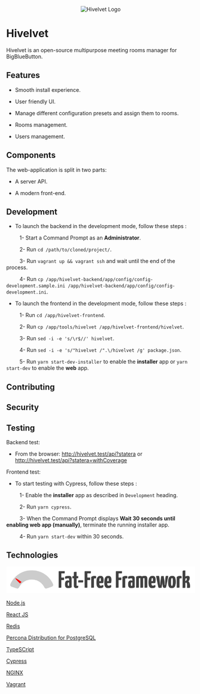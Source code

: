 <p align="center">
  <img src="https://github.com/riadvice/hivelvet/blob/develop/hivelvet-frontend/public/images/logo_02.png" alt="Hivelvet Logo">
</p>

# Hivelvet

Hivelvet is an open-source  multipurpose meeting rooms manager for BigBlueButton.

## Features

- Smooth install experience.

- User friendly UI.

- Manage different configuration presets and assign them to rooms.

- Rooms management.

- Users management.

## Components

The web-application is split in two parts:

- A server API.

- A modern front-end.

## Development

- To launch the backend in the development mode, follow these steps :

&nbsp;&nbsp;&nbsp;&nbsp;&nbsp;&nbsp;&nbsp;&nbsp; 1- Start a Command Prompt as an **Administrator**.

&nbsp;&nbsp;&nbsp;&nbsp;&nbsp;&nbsp;&nbsp;&nbsp; 2- Run `cd /path/to/cloned/project/`.

&nbsp;&nbsp;&nbsp;&nbsp;&nbsp;&nbsp;&nbsp;&nbsp; 3- Run `vagrant up && vagrant ssh` and wait until the end of the process.

&nbsp;&nbsp;&nbsp;&nbsp;&nbsp;&nbsp;&nbsp;&nbsp; 4- Run `cp /app/hivelvet-backend/app/config/config-development.sample.ini /app/hivelvet-backend/app/config/config-development.ini`.

- To launch the frontend in the development mode, follow these steps :

&nbsp;&nbsp;&nbsp;&nbsp;&nbsp;&nbsp;&nbsp;&nbsp; 1- Run `cd /app/hivelvet-frontend`.

&nbsp;&nbsp;&nbsp;&nbsp;&nbsp;&nbsp;&nbsp;&nbsp; 2- Run `cp /app/tools/hivelvet /app/hivelvet-frontend/hivelvet`.

&nbsp;&nbsp;&nbsp;&nbsp;&nbsp;&nbsp;&nbsp;&nbsp; 3- Run `sed -i -e 's/\r$//' hivelvet`.

&nbsp;&nbsp;&nbsp;&nbsp;&nbsp;&nbsp;&nbsp;&nbsp; 4- Run `sed -i -e 's/"hivelvet /".\/hivelvet /g' package.json`.

&nbsp;&nbsp;&nbsp;&nbsp;&nbsp;&nbsp;&nbsp;&nbsp; 5- Run `yarn start-dev-installer` to enable the **installer** app or `yarn start-dev` to enable the **web** app.

## Contributing

## Security

## Testing

Backend test:

- From the browser: http://hivelvet.test/api?statera or http://hivelvet.test/api?statera=withCoverage

Frontend test:

- To start testing with Cypress, follow these steps :

&nbsp;&nbsp;&nbsp;&nbsp;&nbsp;&nbsp;&nbsp;&nbsp; 1- Enable the **installer** app as described in `Development` heading.

&nbsp;&nbsp;&nbsp;&nbsp;&nbsp;&nbsp;&nbsp;&nbsp; 2- Run `yarn cypress`.

&nbsp;&nbsp;&nbsp;&nbsp;&nbsp;&nbsp;&nbsp;&nbsp; 3- When the Command Prompt displays **Wait 30 seconds until enabling web app (manually)**, terminate the running installer app.

&nbsp;&nbsp;&nbsp;&nbsp;&nbsp;&nbsp;&nbsp;&nbsp; 4- Run `yarn start-dev` within 30 seconds.

## Technologies

<p align="center">
  <img src="https://github.com/bcosca/fatfree/raw/master/ui/images/logo.png" href="https://fatfreeframework.com" alt="Fat-Free Framework">
</p>

[Node.js](https://nodejs.org/en/)

[React JS](https://reactjs.org/)

[Redis](https://redis.io/)

[Percona Distribution for PostgreSQL](https://www.percona.com/software/postgresql-distribution)

[TypeSCript](https://www.typescriptlang.org/)

[Cypress](https://www.cypress.io/)

[NGINX](https://www.nginx.com/)

[Vagrant](https://www.vagrantup.com/)
